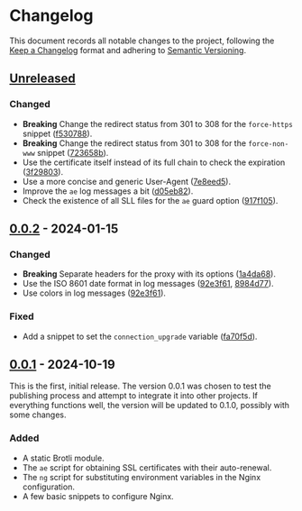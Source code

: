 # Changelog

This document records all notable changes to the project, following the [Keep a Changelog] format and adhering to [Semantic Versioning].

## [Unreleased]

<!-- There are no noticeable changes in version [unreleased]. -->

### Changed

- **Breaking** Change the redirect status from 301 to 308 for the `force-https` snippet ([f530788]).
- **Breaking** Change the redirect status from 301 to 308 for the `force-non-www` snippet ([723658b]).
- Use the certificate itself instead of its full chain to check the expiration ([3f29803]).
- Use a more concise and generic User-Agent ([7e8eed5]).
- Improve the `ae` log messages a bit ([d05eb82]).
- Check the existence of all SLL files for the `ae` guard option ([917f105]).

## [0.0.2] - 2024-01-15

### Changed

- **Breaking** Separate headers for the proxy with its options ([1a4da68]).
- Use the ISO 8601 date format in log messages ([92e3f61], [8984d77]).
- Use colors in log messages ([92e3f61]).

### Fixed

- Add a snippet to set the `connection_upgrade` variable ([fa70f5d]).

## [0.0.1] - 2024-10-19

This is the first, initial release. The version 0.0.1 was chosen to test the publishing process and attempt to integrate it into other projects. If everything functions well, the version will be updated to 0.1.0, possibly with some changes.

### Added

- A static Brotli module.
- The `ae` script for obtaining SSL certificates with their auto-renewal.
- The `ng` script for substituting environment variables in the Nginx configuration.
- A few basic snippets to configure Nginx.

<!-- Footnotes -->

[Keep a Changelog]: https://keepachangelog.com/en/1.1.0/
[Semantic Versioning]: https://semver.org/spec/v2.0.0.html

[Unreleased]: https://github.com/vanyauhalin/docker-nginx/compare/v0.0.2...HEAD/
[0.0.2]: https://github.com/vanyauhalin/docker-nginx/releases/tag/v0.0.2/
[0.0.1]: https://github.com/vanyauhalin/docker-nginx/releases/tag/v0.0.1/

[917f105]: https://github.com/vanyauhalin/docker-nginx/commit/917f105b31a48c05c7249f64a2d3925f9f0aeb55/
[d05eb82]: https://github.com/vanyauhalin/docker-nginx/commit/d05eb82634c5061cac6e11eb869489b142f5fc4e/
[7e8eed5]: https://github.com/vanyauhalin/docker-nginx/commit/7e8eed5f557a222380174fd08ea49fc46325e5da/
[3f29803]: https://github.com/vanyauhalin/docker-nginx/commit/3f298034d9375866ecc516c67ced9da4c55b96c7/
[f530788]: https://github.com/vanyauhalin/docker-nginx/commit/f530788af035215a7ffc4b3aab900ea56a94cdf5/
[723658b]: https://github.com/vanyauhalin/docker-nginx/commit/723658b073699e3e6e91475a4599ce1de21c46c0/
[8984d77]: https://github.com/vanyauhalin/docker-nginx/commit/8984d778385708ce47d793ee081ba73fdd13977c/
[fa70f5d]: https://github.com/vanyauhalin/docker-nginx/commit/fa70f5d36426bb9d1097ed8007ba96bb3eddfb22/
[92e3f61]: https://github.com/vanyauhalin/docker-nginx/commit/92e3f611618f591ac8457bf9fbd15d05e51d0477/
[1a4da68]: https://github.com/vanyauhalin/docker-nginx/commit/1a4da68f722bcccf2adde746ba46fc7699b7a53a/
